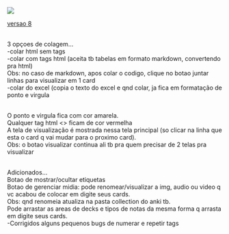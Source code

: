 <img src="https://blogger.googleusercontent.com/img/b/R29vZ2xl/AVvXsEgYRix-32qsOInKY8nn6fnF-Xe7vm5KCr8nuqZ8sAiJ1vM2qIAR6bJkdvyrLygJFTSMCmPadryvS2MrvOxWB0vtj8VigGNDTD0WzOeqx6OkPIfNoznziU13vURyg0_077xDb9rFAO1MXOal9jpVY5nJF3ICFnxEIAT0YAYGwWZb_bdMbhQ2rJDaPjayWH0P/s983/aaaaa.jpg">

<a href="https://github.com/eros18123/delimitadores">versao 8</a><br><br>

3 opçoes de colagem...<br>
-colar html sem tags<br>
-colar com tags html (aceita tb tabelas em formato markdown, convertendo pra html)<br>
Obs: no caso de markdown, apos colar o codigo, clique no botao juntar linhas para visualizar em 1 card <br>
-colar do excel (copia o texto do excel e qnd colar, ja fica em formatação de ponto e virgula<br><br>

O ponto e virgula fica com cor amarela.<br>
Qualquer tag html <> ficam de cor vermelha<br>
A tela de visualização é mostrada nessa tela principal (so clicar na linha que esta o card q vai mudar para o proximo card). <br>
Obs: o botao visualizar continua ali tb pra quem precisar de 2 telas pra visualizar<br><br>

Adicionados...<br>
Botao de mostrar/ocultar etiquetas<br>
Botao de gerenciar midia: pode renomear/visualizar a img, audio ou video q vc acabou de colocar em digite seus cards.<br> 
Obs: qnd renomeia atualiza na pasta collection do anki tb.<br>
Pode arrastar as areas de decks e tipos de notas da mesma forma q arrasta em digite seus cards.<br>
-Corrigidos alguns pequenos bugs de numerar e repetir tags<br><br>
